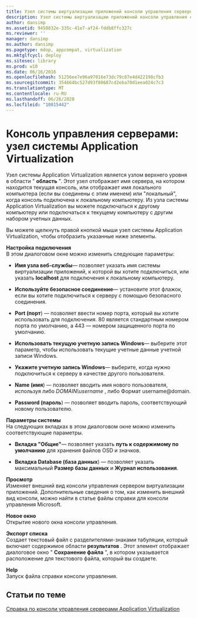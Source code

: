 ```yaml
---
title: Узел системы виртуализации приложений консоли управления сервером
description: Узел системы виртуализации приложений консоли управления сервером
author: dansimp
ms.assetid: 9450832e-335c-41e7-af24-fddb8ffc327c
ms.reviewer: ''
manager: dansimp
ms.author: dansimp
ms.pagetype: mdop, appcompat, virtualization
ms.mktglfcycl: deploy
ms.sitesec: library
ms.prod: w10
ms.date: 06/16/2016
ms.openlocfilehash: 51256ee7e96a97016e73dc79c87e4d422198cfb3
ms.sourcegitcommit: 354664bc527d93f80687cd2eba70d1eea024c7c3
ms.translationtype: MT
ms.contentlocale: ru-RU
ms.lasthandoff: 06/26/2020
ms.locfileid: "10815442"
---
```

# Консоль управления серверами: узел системы Application Virtualization


Узел системы Application Virtualization является узлом верхнего уровня в области " **область** ". Этот узел отображает имя сервера, на котором находится текущая консоль, или отображает имя локального компьютера (если вы соединены с этим именем) или "локальный", когда консоль подключена к локальному компьютеру. Из узла системы Application Virtualization вы можете подключаться к другому компьютеру или подключаться к текущему компьютеру с другим набором учетных данных.

Вы можете щелкнуть правой кнопкой мыши узел системы Application Virtualization, чтобы отобразить указанные ниже элементы.

<a href="" id="configure-connection"></a>**Настройка подключения**  
В этом диалоговом окне можно изменить следующие параметры:

- **Имя узла веб-службы**— позволяет указать имя системы виртуализации приложений, к которой вы хотите подключиться, или указать **localhost** для подключения к локальному компьютеру.

- **Используйте безопасное соединение**— установите этот флажок, если вы хотите подключиться к серверу с помощью безопасного соединения.

- **Port (порт**) — позволяет ввести номер порта, который вы хотите использовать для подключения. 80 является стандартным номером порта по умолчанию, а 443 — номером защищенного порта по умолчанию.

- **Использовать текущую учетную запись Windows**— выберите этот параметр, чтобы использовать текущие учетные данные учетной записи Windows.

- **Укажите учетную запись Windows**— выберите, когда нужно подключиться к серверу в качестве другого пользователя.

- **Name (имя**) — позволяет вводить имя нового пользователя, используя либо *DOMAIN\\username* , либо <em> </em> Формат username@domain.

- **Password (пароль**) — позволяет вводить пароль, соответствующий новому пользователю.

<a href="" id="system-options"></a>**Параметры системы**  
На следующих вкладках в этом диалоговом окне можно изменить соответствующие параметры.

-   **Вкладка "Общие"**— позволяет указать **путь к содержимому по умолчанию** для хранения файлов OSD и значков.

-   **Вкладка Database (база данных**) — позволяет указать максимальный **Размер базы данных** и **Журнал использования**.

<a href="" id="view"></a>**Просмотр**  
Изменяет внешний вид консоли управления сервером виртуализации приложений. Дополнительные сведения о том, как изменить внешний вид консоли, можно найти в статье файлы справки для консоли управления Microsoft.

<a href="" id="new-window-from-here"></a>**Новое окно**  
Открытие нового окна консоли управления.

<a href="" id="export-list"></a>**Экспорт списка**  
Создает текстовый файл с разделителями-знаками табуляции, который включает содержимое области **результатов** . Этот элемент отображает диалоговое окно " **Сохранение файла** ", в котором указывается расположение для текстового файла, который вы создаете.

<a href="" id="help"></a>**Help**  
Запуск файла справки консоли управления.

## Статьи по теме


[Справка по консоли управления серверами Application Virtualization](application-virtualization-server-management-console-reference.md)

 

 





